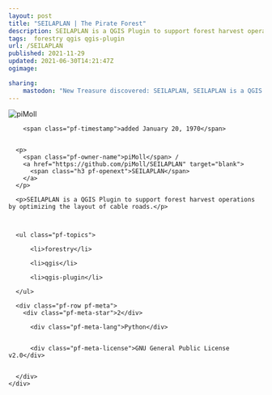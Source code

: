 ```yaml
---
layout: post
title: "SEILAPLAN | The Pirate Forest"
description: SEILAPLAN is a QGIS Plugin to support forest harvest operations by optimizing the layout of cable roads.
tags:  forestry qgis qgis-plugin
url: /SEILAPLAN
published: 2021-11-29
updated: 2021-06-30T14:21:47Z
ogimage: 

sharing:
    mastodon: "New Treasure discovered: SEILAPLAN, SEILAPLAN is a QGIS Plugin to support forest harvest operations by optimizing the layout of cable roads."
---
```


<div class="pf-night-sky-spacer">
    <div id="pf-night-sky" data-stars="2" data-owner="piMoll" data-repo="SEILAPLAN"></div>
    <div class="">
        <dialog>
            Inhalt des Dialogs
        </dialog>
    </div>
</div>

<div class="pf-ship-list">
    <div class="pf-row pf-pirate pf-small-column" data-pirate-id="onDxyBroi0FHer9QQh-Bo">
    <div>
      <!--<a href="https://github.com/piMoll" target="blank">-->
        <div class="pf-pirate-avatar">
          <div class="pf-cross pf-clickable"  onclick="collect('onDxyBroi0FHer9QQh-Bo'); return false;"></div>
          <img src="https://avatars.githubusercontent.com/u/11837885?v=4" title="piMoll" alt="piMoll"/>
      </div>
      <!--</a>
      <div class="pf-pirate-actions">
        <a class="pf-treasure-add"  title="save in my treasure chest" onclick="collect('onDxyBroi0FHer9QQh-Bo'); return false;" href="#">
          <img src="./assets/coin.svg" alt="treasure"/>
        </a>
        <a class="pf-treasure-remove" onclick="throwAway('onDxyBroi0FHer9QQh-Bo'); return false;">remove</a>
      </div>-->
    </div>
    <div class="pf-ship">
      
        <span class="pf-timestamp">added January 20, 1970</span>
      
      
      <p>
        <span class="pf-owner-name">piMoll</span> / 
        <a href="https://github.com/piMoll/SEILAPLAN" target="blank">
          <span class="h3 pf-openext">SEILAPLAN</span>
        </a>
      </p>

      <p>SEILAPLAN is a QGIS Plugin to support forest harvest operations by optimizing the layout of cable roads.</p>

      

      <ul class="pf-topics">
        
          <li>forestry</li>
        
          <li>qgis</li>
        
          <li>qgis-plugin</li>
        
      </ul>

      <div class="pf-row pf-meta">
        <div class="pf-meta-star">2</div>
        
          <div class="pf-meta-lang">Python</div>
        
        
          <div class="pf-meta-license">GNU General Public License v2.0</div>
        
        
      </div>
    </div>
  </div>
</div>